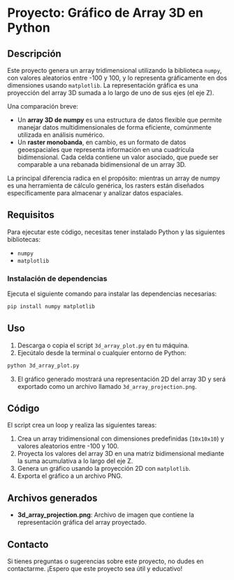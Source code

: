 # Proyecto: Gráfico de Array 3D en Python

## Descripción
Este proyecto genera un array tridimensional utilizando la biblioteca `numpy`, con valores aleatorios entre -100 y 100, y lo representa gráficamente en dos dimensiones usando `matplotlib`. La representación gráfica es una proyección del array 3D sumada a lo largo de uno de sus ejes (el eje Z). 

Una comparación breve:
- Un **array 3D de numpy** es una estructura de datos flexible que permite manejar datos multidimensionales de forma eficiente, comúnmente utilizada en análisis numérico.
- Un **raster monobanda**, en cambio, es un formato de datos geoespaciales que representa información en una cuadrícula bidimensional. Cada celda contiene un valor asociado, que puede ser comparable a una rebanada bidimensional de un array 3D.

La principal diferencia radica en el propósito: mientras un array de numpy es una herramienta de cálculo genérica, los rasters están diseñados específicamente para almacenar y analizar datos espaciales.

## Requisitos
Para ejecutar este código, necesitas tener instalado Python y las siguientes bibliotecas:

- `numpy`
- `matplotlib`

### Instalación de dependencias
Ejecuta el siguiente comando para instalar las dependencias necesarias:

```bash
pip install numpy matplotlib
```

## Uso
1. Descarga o copia el script `3d_array_plot.py` en tu máquina.
2. Ejecútalo desde la terminal o cualquier entorno de Python:

```bash
python 3d_array_plot.py
```

3. El gráfico generado mostrará una representación 2D del array 3D y será exportado como un archivo llamado `3d_array_projection.png`.

## Código
El script crea un loop y realiza las siguientes tareas:
1. Crea un array tridimensional con dimensiones predefinidas (`10x10x10`) y valores aleatorios entre -100 y 100.
2. Proyecta los valores del array 3D en una matriz bidimensional mediante la suma acumulativa a lo largo del eje Z.
3. Genera un gráfico usando la proyección 2D con `matplotlib`.
4. Exporta el gráfico a un archivo PNG.

## Archivos generados
- **3d_array_projection.png**: Archivo de imagen que contiene la representación gráfica del array proyectado.

## Contacto
Si tienes preguntas o sugerencias sobre este proyecto, no dudes en contactarme. ¡Espero que este proyecto sea útil y educativo!
